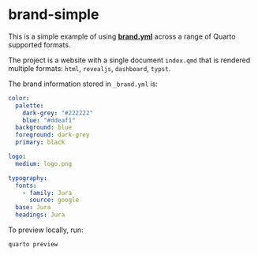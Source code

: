 # brand-simple


This is a simple example of using
[**brand.yml**](https://posit-dev.github.io/brand-yml/) across a range
of Quarto supported formats.

The project is a website with a single document `index.qmd` that is
rendered multiple formats: `html`, `revealjs`, `dashboard`, `typst`.

The brand information stored in `_brand.yml` is:

``` yaml
color:
  palette:
    dark-grey: "#222222"
    blue: "#ddeaf1"
  background: blue
  foreground: dark-grey
  primary: black

logo: 
  medium: logo.png

typography:
  fonts:
    - family: Jura
      source: google
  base: Jura
  headings: Jura
```

To preview locally, run:

``` bash
quarto preview
```
